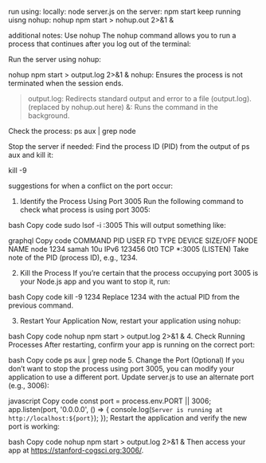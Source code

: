 run using: 
locally: node server.js
on the server: npm start
keep running uisng nohup: nohup npm start > nohup.out 2>&1 &

additional notes:
Use nohup
The nohup command allows you to run a process that continues after you log out of the terminal:

Run the server using nohup:

nohup npm start > output.log 2>&1 &
nohup: Ensures the process is not terminated when the session ends.
> output.log: Redirects standard output and error to a file (output.log). (replaced by nohup.out here)
&: Runs the command in the background.

Check the process:
ps aux | grep node

Stop the server if needed: Find the process ID (PID) from the output of ps aux and kill it:

kill -9 <PID>


suggestions for when a conflict on the port occur: 
1. Identify the Process Using Port 3005
Run the following command to check what process is using port 3005:

bash
Copy code
sudo lsof -i :3005
This will output something like:

graphql
Copy code
COMMAND   PID  USER   FD   TYPE DEVICE SIZE/OFF NODE NAME
node      1234 samah   10u  IPv6 123456      0t0  TCP *:3005 (LISTEN)
Take note of the PID (process ID), e.g., 1234.

2. Kill the Process
If you’re certain that the process occupying port 3005 is your Node.js app and you want to stop it, run:

bash
Copy code
kill -9 1234
Replace 1234 with the actual PID from the previous command.

3. Restart Your Application
Now, restart your application using nohup:

bash
Copy code
nohup npm start > output.log 2>&1 &
4. Check Running Processes
After restarting, confirm your app is running on the correct port:

bash
Copy code
ps aux | grep node
5. Change the Port (Optional)
If you don’t want to stop the process using port 3005, you can modify your application to use a different port. Update server.js to use an alternate port (e.g., 3006):

javascript
Copy code
const port = process.env.PORT || 3006;
app.listen(port, '0.0.0.0', () => {
    console.log(`Server is running at http://localhost:${port}`);
});
Restart the application and verify the new port is working:

bash
Copy code
nohup npm start > output.log 2>&1 &
Then access your app at https://stanford-cogsci.org:3006/.
